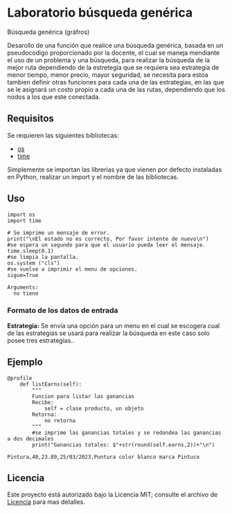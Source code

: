 # Laboratorio búsqueda genérica
Búsqueda genérica (gráfros)

Desarollo de una función que realice una búsqueda genérica, basada en un pseudocodigo proporcionado por la docente, el cual se maneja mendiante el uso de un problema y una búsqueda, para realizar la búsqueda de la mejor ruta dependiendo de la estretegia que se requiera sea estrategia de menor tiempo, menor precio, mayor seguridad, se necesita para estoa tambien definir otras funciones para cada una de las estrategias, en las que se le asignará un costo propio a cada una de las rutas, dependiendo que los nodos a los que este conectada.


## Requisitos

Se requieren las siguientes bibliotecas:

* [os](https://docs.python.org/es/3.10/library/os.html)
* [time](https://docs.python.org/es/3.10/library/time.html?highlight=time#module-time)


Simplemente se importan las librerias ya que vienen por defecto instaladas en Python, realizar un import y el nombre de las bibliotecas.

## Uso

```
import os
import time

# Se imprime un mensaje de error.
print("\nEl estado no es correcto, Por favor intente de nuevo\n")
#se espera un segundo para que el usuario pueda leer el mensaje.
time.sleep(0.1)
#se limpia la pantalla.
os.system ("cls")
#se vuelve a imprimir el menu de opciones.
sigue=True

Arguments:
  no tiene
```

### Formato de los datos de entrada

**Estrategia:** Se envía una opción para un menu en el cual se escogera cual de las estrategias se usará para realizar la búsqueda en este caso solo posee tres estrategias..


## Ejemplo

```
@profile
    def listEarns(self):
        """
        Funcion para listar las ganancias
        Recibe:
            self = clase producto, un objeto
        Retorna:
            no retorna
        """
        #se imprime las ganancias totales y se redondea las ganancias a dos decimales
        print("Ganancias totales: $"+str(round(self.earns,2))+"\n")
```

```
Pintura,40,23.89,25/03/2023,Puntura color blanco marca Pintuco
```

## Licencia

Este proyecto está autorizado bajo la Licencia MIT; consulte el archivo de [Licencia](Licencia) para mas detalles.
